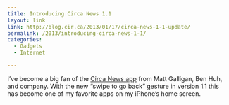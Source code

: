 ```yaml
---
title: Introducing Circa News 1.1
layout: link
link: http://blog.cir.ca/2013/01/17/circa-news-1-1-update/
permalink: /2013/introducing-circa-news-1-1/
categories:
  - Gadgets
  - Internet

---
```

I&#8217;ve become a big fan of the [Circa News app](https://cir.ca) from Matt Galligan, Ben Huh, and company. With the new &#8220;swipe to go back&#8221; gesture in version 1.1 this has become one of my favorite apps on my iPhone&#8217;s home screen.